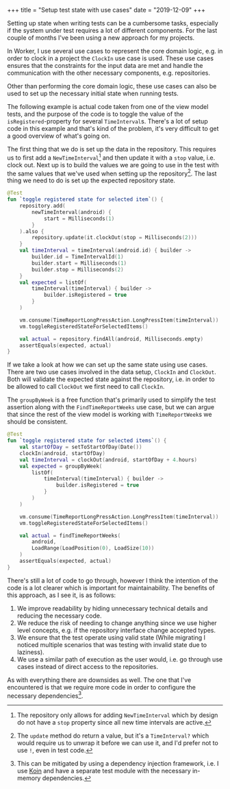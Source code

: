 +++
title = "Setup test state with use cases"
date = "2019-12-09"
+++

Setting up state when writing tests can be a cumbersome tasks, especially if the
system under test requires a lot of different components. For the last couple of
months I've been using a new approach for my projects.

In Worker, I use several use cases to represent the core domain logic,
e.g. in order to clock in a project the `ClockIn` use case is used. These use
cases ensures that the constraints for the input data are met and handle the
communication with the other necessary components, e.g. repositories.

Other than performing the core domain logic, these use cases can also be used to
set up the necessary initial state when running tests.

The following example is actual code taken from one of the view model tests, and
the purpose of the code is to toggle the value of the `isRegistered`-property
for several `TimeInterval`s. There's a lot of setup code in this example and
that's kind of the problem, it's very difficult to get a good overview of what's
going on.

The first thing that we do is set up the data in the repository. This requires us
to first add a `NewTimeInterval`[^1] and then update it with a `stop` value,
i.e. clock out. Next up is to build the values we are going to use in the test
with the same values that we've used when setting up the repository[^2]. The
last thing we need to do is set up the expected repository state.

```kotlin
@Test
fun `toggle registered state for selected item`() {
    repository.add(
        newTimeInterval(android) {
            start = Milliseconds(1)
        }
    ).also {
        repository.update(it.clockOut(stop = Milliseconds(2)))
    }
    val timeInterval = timeInterval(android.id) { builder ->
        builder.id = TimeIntervalId(1)
        builder.start = Milliseconds(1)
        builder.stop = Milliseconds(2)
    }
    val expected = listOf(
        timeInterval(timeInterval) { builder ->
            builder.isRegistered = true
        }
    )

    vm.consume(TimeReportLongPressAction.LongPressItem(timeInterval))
    vm.toggleRegisteredStateForSelectedItems()

    val actual = repository.findAll(android, Milliseconds.empty)
    assertEquals(expected, actual)
}
```

If we take a look at how we can set up the same state using use cases. There are
two use cases involved in the data setup, `ClockIn` and `ClockOut`. Both will
validate the expected state against the repository, i.e. in order to be allowed
to call `ClockOut` we first need to call `ClockIn`.

The `groupByWeek` is a free function that's primarily used to simplify the test
assertion along with the `FindTimeReportWeeks` use case, but we can argue that
since the rest of the view model is working with `TimeReportWeek`s we should be
consistent.

```kotlin
@Test
fun `toggle registered state for selected items`() {
    val startOfDay = setToStartOfDay(Date())
    clockIn(android, startOfDay)
    val timeInterval = clockOut(android, startOfDay + 4.hours)
    val expected = groupByWeek(
        listOf(
            timeInterval(timeInterval) { builder ->
                builder.isRegistered = true
            }
        )
    )

    vm.consume(TimeReportLongPressAction.LongPressItem(timeInterval))
    vm.toggleRegisteredStateForSelectedItems()

    val actual = findTimeReportWeeks(
        android,
        LoadRange(LoadPosition(0), LoadSize(10))
    )
    assertEquals(expected, actual)
}
```

There's still a lot of code to go through, however I think the intention of the
code is a lot clearer which is important for maintainability. The benefits of
this approach, as I see it, is as follows:

1. We improve readability by hiding unnecessary technical details and reducing
   the necessary code.
2. We reduce the risk of needing to change anything since we use higher level
   concepts, e.g. if the repository interface change accepted types.
3. We ensure that the test operate using valid state (While migrating I noticed
   multiple scenarios that was testing with invalid state due to laziness).
4. We use a similar path of execution as the user would, i.e. go through use
   cases instead of direct access to the repositories.

As with everything there are downsides as well. The one that I've encountered is
that we require more code in order to configure the necessary dependencies[^3].

[^1]: The repository only allows for adding `NewTimeInterval` which by design do
      not have a `stop` property since all new time intervals are active.
[^2]: The `update` method do return a value, but it's a `TimeInterval?` which
      would require us to unwrap it before we can use it, and I'd prefer not to
      use `!`, even in test code.
[^3]: This can be mitigated by using a dependency injection framework, i.e. I
      use [Koin](https://insert-koin.io/) and have a separate test module with
      the necessary in-memory dependencies.
